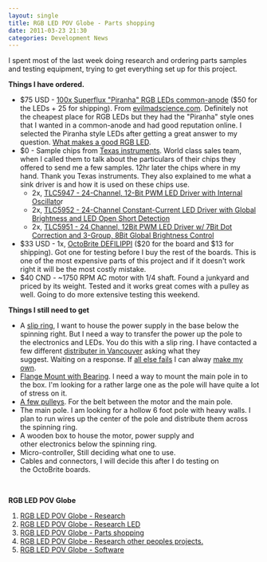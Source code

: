 ```yaml
---
layout: single
title: RGB LED POV Globe - Parts shopping 
date: 2011-03-23 21:30
categories: Development News
---
```

I spent most of the last week doing research and ordering parts samples and testing equipment, trying to get everything set up for this project.

<strong>Things I have ordered.</strong>
<ul>
	<li>$75 USD - <a href="http://evilmadscience.com/productsmenu/partsmenu/89-led">100x Superflux "Piranha" RGB LEDs common-anode</a> ($50 for the LEDs + 25 for shipping). From <a href="http://evilmadscience.com/">evilmadscience.com</a>. Definitely not the cheapest place for RGB LEDs but they had the "Piranha" style ones that I wanted in a common-anode and had good reputation online. I selected the Piranha style LEDs after getting a great answer to my question. <a href="http://electronics.stackexchange.com/questions/11790/what-makes-a-good-rgb-led">What makes a good RGB LED</a>.</li>
	<li>$0 - Sample chips from <a href="http://www.ti.com/">Texas instruments</a>. World class sales team, when I called them to talk about the particulars of their chips they offered to send me a few samples. 12hr later the chips where in my hand. Thank you Texas instruments. They also explained to me what a sink driver is and how it is used on these chips use.
<ul>
	<li>2x, <a href="http://focus.ti.com/docs/prod/folders/print/tlc5947.html">TLC5947 - 24-Channel, 12-Bit PWM LED Driver with Internal Oscillato</a>r</li>
	<li>2x, <a href="http://focus.ti.com/docs/prod/folders/print/tlc5952.html">TLC5952 - 24-Channel Constant-Current LED Driver with Global Brightness and LED Open Short Detection</a></li>
	<li>2x, <a href="http://focus.ti.com/docs/prod/folders/print/tlc5951.html">TLC5951 - 24 Channel, 12Bit PWM LED Driver w/ 7Bit Dot Correction and 3-Group, 8Bit Global Brightness Control</a></li>
</ul>
</li>
	<li>$33 USD - 1x, <a href="http://macetech.com/store/index.php?main_page=product_info&amp;cPath=1&amp;products_id=22">OctoBrite DEFILIPPI</a> ($20 for the board and $13 for shipping). Got one for testing before I buy the rest of the boards. This is one of the most expensive parts of this project and if it doesn't work right it will be the most costly mistake.</li>
	<li>$40 CND - ~1750 RPM AC motor with 1/4 shaft. Found a junkyard and priced by its weight. Tested and it works great comes with a pulley as well. Going to do more extensive testing this weekend.</li>
</ul>
<strong>Things I still need to get</strong>
<ul>
	<li>A <a href="http://en.wikipedia.org/wiki/Slip_ring">slip ring</a>, I want to house the power supply in the base below the spinning right. But I need a way to transfer the power up the pole to the electronics and LEDs. You do this with a slip ring. I have contacted a few different <a href="http://www.moog.com/products/slip-rings/commercial-industrial-slip-rings/high-speed-slip-ring-capsules/ac6231/">distributer in Vancouver</a> asking what they suggest. Waiting on a response. If <a href="http://electronics.stackexchange.com/questions/11946/power-for-povdisplay">all else fails</a> I can alway <a href="http://maybevideodoes.de/howto/slipring.html">make my own</a>.</li>
	<li><a href="http://www.princessauto.com/power-transmission/driveline/bearings/components/3870219-1-flange-mount-with-bearing">Flange Mount with Bearing</a>. I need a way to mount the main pole in to the box. I'm looking for a rather large one as the pole will have quite a lot of stress on it.</li>
	<li><a href="http://www.princessauto.com/power-transmission/driveline/drive-pulleys/components/8046310-2_4-finished-bore-sheave">A few pulleys</a>. For the belt between the motor and the main pole.</li>
	<li>The main pole. I am looking for a hollow 6 foot pole with heavy walls. I plan to run wires up the center of the pole and distribute them across the spinning ring.</li>
	<li>A wooden box to house the motor, power supply and other electronics below the spinning ring.</li>
	<li>Micro-controller, Still deciding what one to use.</li>
	<li>Cables and connectors, I will decide this after I do testing on the OctoBrite boards.</li>
</ul>
&nbsp;

<strong>RGB LED POV Globe</strong>
<ol>
	<li><a href="/rgb-led-pov-globe-research/">RGB LED POV Globe - Research</a><strong>
</strong></li>
	<li><a href="/rgb-led-pov-globe-%E2%80%93-research-led/">RGB LED POV Globe - Research LED</a></li>
	<li><a href="/rgb-led-pov-globe-parts-shopping/">RGB LED POV Globe</a><a href="/rgb-led-pov-globe-%E2%80%93-research-led/"> - Parts shopping</a></li>
	<li><a href="http://http//www.abluestar.com/blog/rgb-led-pov-globe-%E2%80%93-research-other-peoples-projects">RGB LED POV Globe - Research other peoples projects.</a></li>
	<li><a href="/rgb-led-pov-globe-%e2%80%93-software/">RGB LED POV Globe - Software</a></li>
</ol>
<strong>
</strong>
